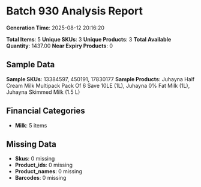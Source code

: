 # Batch 930 Analysis Report

**Generation Time**: 2025-08-12 20:16:20

**Total Items**: 5
**Unique SKUs**: 3
**Unique Products**: 3
**Total Available Quantity**: 1437.00
**Near Expiry Products**: 0

## Sample Data
**Sample SKUs**: 13384597, 450191, 17830177
**Sample Products**: Juhayna Half Cream Milk Multipack Pack Of 6 Save 10LE (1L), Juhayna 0% Fat Milk (1L), Juhayna Skimmed Milk (1.5 L)

## Financial Categories
- **Milk**: 5 items

## Missing Data
- **Skus**: 0 missing
- **Product_ids**: 0 missing
- **Product_names**: 0 missing
- **Barcodes**: 0 missing
